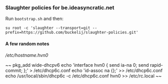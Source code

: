 ### Slaughter policies for be.ideasyncratic.net

Run `bootstrap.sh` and then:

```
su root -c 'slaughter --transport=git --prefix=https://github.com/buckelij/slaughter-policies.git'
```

#### A few random notes 

*/etc/hostname.hvn0*

~~
pkg_add wide-dhcpv6
echo 'interface hvn0 { send ia-na 0; send rapid-commit; };' > /etc/dhcp6c.conf
echo 'id-assoc na {};' >> /etc/dhcp6c.conf
echo /usr/local/sbin/dhcp6c -c /etc/dhcp6c.conf hvn0 >> /etc/rc.local
~~
